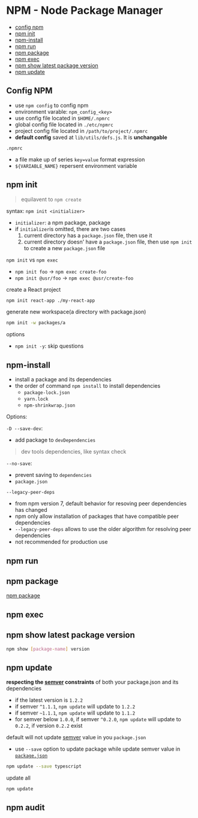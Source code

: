 # NPM - Node Package Manager

* [config npm](#config-npm)
* [npm init](#npm-init)
* [npm-install](#npm-install)
* [npm run](#npm-run)
* [npm package](#npm-package)
* [npm exec](#npm-exec)
* [npm show latest package version](#npm-show-latest-package-version)
* [npm update](#npm-update)

## Config NPM

- use `npm config` to config npm
- environment varable: `npm_config_<key>`
- use config file located in `$HOME/.npmrc`
- global config file located in `./etc/npmrc`
- project config file located in `/path/to/project/.npmrc`
- **default config** saved at `lib/utils/defs.js`. It is **unchangable**

`.npmrc`

- a file make up of series `key=value` format expression
- `${VARIABLE_NAME}` repersent environment variable

## npm init

> equilavent to `npm create`

syntax: `npm init <initializer>`

- `initializer`: a npm package, package
- if `initializer`is omitted, there are two cases
  1. current directory has a `package.json` file, then use it
  2. current directory doesn' have a `package.json` file, then use `npm init` to create a new `package.json` file

`npm init` vs `npm exec`

- `npm init foo` $\rightarrow$ `npm exec create-foo`
- `npm init @usr/foo` $\rightarrow$ `npm exec @usr/create-foo`

create a React project

```bash
npm init react-app ./my-react-app
```

generate new workspace(a directory with package.json)

```bash
npm init -w packages/a
```

options

- `npm init -y`: skip questions

## npm-install

- install a package and its dependencies
- the order of command `npm install` to install dependencies
  - `package-lock.json`
  - `yarn.lock`
  - `npm-shrinkwrap.json`

Options:

`-D --save-dev`:

- add package to `devDependencies`

> dev tools dependencies, like syntax check

`--no-save`:

- prevent saving to `dependencies`
- `package.json`

`--legacy-peer-deps`

- from npm version 7, default behavior for resoving peer dependencies has changed
- npm only allow installation of packages that have compatible peer dependencies
- `--legacy-peer-deps` allows to use the older algorithm for resolving peer dependencies
- not recommended for production use

## npm run


## npm package

[npm package](nodejs-npm-package.md)

## npm exec

## npm show latest package version

```bash
npm show [package-name] version
```

## npm update

**respecting the [semver](semantic-versioning.md) constraints** of both your package.json and its dependencies

- if the latest version is `1.2.2`
- if semver `^1.1.1`, `npm update` will update to `1.2.2`
- if semver `~1.1.1`, `npm update` will update to `1.1.2`
- for semver below `1.0.0`, if semver `^0.2.0`, `npm update` will update to `0.2.2`, if version `0.2.2` exist

default will not update [semver](semantic-versioning.md) value in you `package.json`

- use `--save` option to update package while update semver value in [`package.json`](nodejs-package-json.md)

```sh
npm update --save typescript
```

update all

```sh
npm update
```

## npm audit



